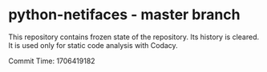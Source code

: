 # python-netifaces - master branch

This repository contains frozen state of the repository.
Its history is cleared. It is used only for static code
analysis with Codacy.

Commit Time: 1706419182
